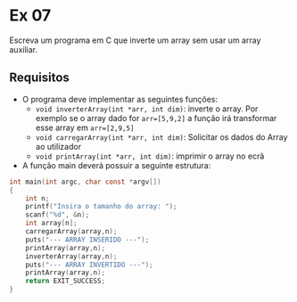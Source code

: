 # Ex 07
 Escreva um programa em C que inverte um array sem usar um array auxiliar.

 ## Requisitos
  
- O programa deve implementar as seguintes funções:
  - `void inverterArray(int *arr, int dim)`: inverte o array. Por exemplo se o array dado for `arr=[5,9,2]` a função irá transformar esse array em `arr=[2,9,5]`
  - `void carregarArray(int *arr, int dim)`: Solicitar os dados do Array ao utilizador
  - `void printArray(int *arr, int dim)`: imprimir o array no ecrã
- A função main deverá possuir a seguinte estrutura:
  
```c
int main(int argc, char const *argv[])
{
    int n;
    printf("Insira o tamanho do array: ");
    scanf("%d", &n);
    int array[n];
    carregarArray(array,n);
    puts("--- ARRAY INSERIDO ---");
    printArray(array,n);
    inverterArray(array,n);
    puts("--- ARRAY INVERTIDO ---");
    printArray(array,n);
    return EXIT_SUCCESS;
}
```
